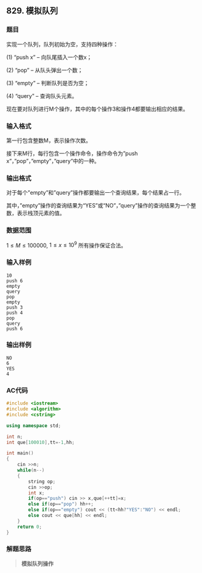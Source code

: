 ##  829. 模拟队列

### 题目

实现一个队列，队列初始为空，支持四种操作：

(1) “push x” – 向队尾插入一个数x；

(2) “pop” – 从队头弹出一个数；

(3) “empty” – 判断队列是否为空；

(4) “query” – 查询队头元素。

现在要对队列进行M个操作，其中的每个操作3和操作4都要输出相应的结果。

### 输入格式

第一行包含整数M，表示操作次数。

接下来M行，每行包含一个操作命令，操作命令为”push x”，”pop”，”empty”，”query”中的一种。

### 输出格式

对于每个”empty”和”query”操作都要输出一个查询结果，每个结果占一行。

其中，”empty”操作的查询结果为“YES”或“NO”，”query”操作的查询结果为一个整数，表示栈顶元素的值。

### 数据范围

$1≤M≤100000$,
$1≤x≤10^9$
所有操作保证合法。

### 输入样例

```
10
push 6
empty
query
pop
empty
push 3
push 4
pop
query
push 6
```

### 输出样例

```
NO
6
YES
4
```

### AC代码

```c++
#include <iostream>
#include <algorithm>
#include <cstring>

using namespace std;

int n;
int que[100010],tt=-1,hh;

int main()
{
    cin >>n;
    while(n--)
    {
        string op;
        cin >>op;
        int x;
        if(op=="push") cin >> x,que[++tt]=x;
        else if(op=="pop") hh++;
        else if(op=="empty") cout << (tt<hh?"YES":"NO") << endl;
        else cout << que[hh] << endl;
    }
    return 0;
}
```

### 解题思路

>**模拟队列操作**

> 